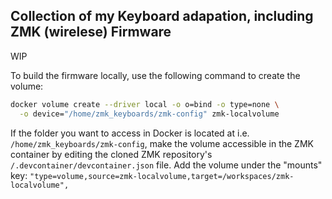 ## Collection of my Keyboard adapation, including ZMK (wirelese) Firmware

WIP

To build the firmware locally, use the following command to create the volume:

```bash
docker volume create --driver local -o o=bind -o type=none \
  -o device="/home/zmk_keyboards/zmk-config" zmk-localvolume
```

If the folder you want to access in Docker is located at i.e. `/home/zmk_keyboards/zmk-config`, make the volume accessible in the ZMK container by editing the cloned ZMK repository's `/.devcontainer/devcontainer.json` file. Add the volume under the "mounts" key: `"type=volume,source=zmk-localvolume,target=/workspaces/zmk-localvolume",`